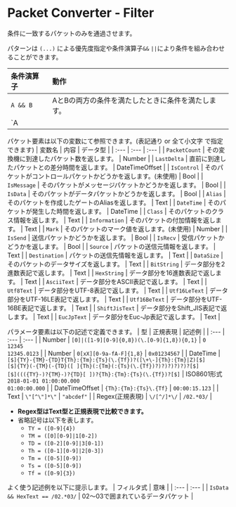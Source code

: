 <link href="../params.css" rel="stylesheet" />

# Packet Converter - Filter

条件に一致するパケットのみを通過させます。<br>

パターンは `(...)` による優先度指定や条件演算子`&&` `||`により条件を組み合わせることができます。<br>

| 条件演算子 | 動作 |
| :---       | :--- |
| `A && B`   | AとBの両方の条件を満たしたときに条件を満たします。        |
| `A || B`   | AとBのどちらか一方の条件を満たしたときに条件を満たします。|

パケット要素は以下の変数にて参照できます。(表記通り or 全て小文字 で指定できます)
| 変数名          | 内容 | データ型 |
| :---            | :--- | :---     |
| `PacketCount`   | その変換機に到達したパケット数を返します。                     | Number         |
| `LastDelta`     | 直前に到達したパケットとの差分時間を返します。                 | DateTimeOffset |
| `IsControl`     | そのパケットがコントロールパケットかどうかを返します。(未使用) | Bool           |
| `IsMessage`     | そのパケットがメッセージパケットかどうかを返します。           | Bool           |
| `IsData`        | そのパケットがデータパケットかどうかを返します。               | Bool           |
| `Alias`         | そのパケットを作成したゲートのAliasを返します。                | Text           |
| `DateTime`      | そのパケットが発生した時間を返します。                         | DateTime       |
| `Class`         | そのパケットのクラス情報を返します。                           | Text           |
| `Information`   | そのパケットの付加情報を返します。                             | Text           |
| `Mark`          | そのパケットのマーク値を返します。(未使用)                     | Number         |
| `IsSend`        | 送信パケットかどうかを返します。                               | Bool           |
| `IsRecv`        | 受信パケットかどうかを返します。                               | Bool           |
| `Source`        | パケットの送信元情報を返します。                               | Text           |
| `Destination`   | パケットの送信先情報を返します。                               | Text           |
| `DataSize`      | そのパケットのデータサイズを返します。                         | Text           |
| `BitString`     | データ部分を2進数表記で返します。                              | Text           |
| `HexString`     | データ部分を16進数表記で返します。                             | Text           |
| `AsciiText`     | データ部分をASCII表記で返します。                              | Text           |
| `Utf8Text`      | データ部分をUTF-8表記で返します。                              | Text           |
| `Utf16LeText`   | データ部分をUTF-16LE表記で返します。                           | Text           |
| `Utf16BeText`   | データ部分をUTF-16BE表記で返します。                           | Text           |
| `ShiftJisText`  | データ部分をShift_JIS表記で返します。                          | Text           |
| `EucJpText`     | データ部分をEuc-Jp表記で返します。                             | Text           |

パラメータ要素は以下の記述で定義できます。
| 型 | 正規表現 | 記述例 |
| :--- | :--- | :--- |
| Number   | `[0]|([1-9][0-9]{0,8})(\.[0-9]{1,8}){0,1}` | `0`<br>`12345`<br>`12345.0123` |
| Number   | `0[xX][0-9a-fA-F]{1,8}`                    | `0x01234567` |
| DateTime | `[$]{TY}-{TM}-{TD}T{Th}:{Tm}:{Ts}(\.{Tf})?([\+\-]{Th}:{Tm}|Z)[$]`<br>`[$]{TY}(-{TM}(-{TD}([ ]{Th}(:{Tm}(:{Ts}(\.{Tf})?)?)?)?)?)?[$]`<br>`[$]((({TY}-)?{TM}-)?{TD}[ ])?{Th}:{Tm}:{Ts}(\.{Tf})?[$]` | ISO8601形式<br>`2018-01-01 01:00:00.000`<br>`01:00:00.000` |
| DateTimeOffset | `{Th}:{Tm}:{Ts}\.{Tf}`                    | `00:00:15.123` |
| Text | `\"[^\"]*\"` | `"abcdef"` |
| Regex(正規表現) | `\/[^/]*\/` | `/02.*03/` |
- **Regex型はText型と正規表現で比較できます。**
- 省略記号は以下を表します。
  - `TY = ([0-9]{4})`
  - `TM = ([0][0-9]|1[0-2])`
  - `TD = ([0-2][0-9]|3[0-1])`
  - `Th = ([0-1][0-9]|2[0-3])`
  - `Tm = ([0-5][0-9])`
  - `Ts = ([0-5][0-9])`
  - `Tf = ([0-9]{3})`

よく使う記述例を以下に提示します。
| フィルタ式 | 意味 |
| :--- | :--- |
| `IsData && HexText == /02.*03/` | 02～03で囲まれているデータパケット |

<br><br>
